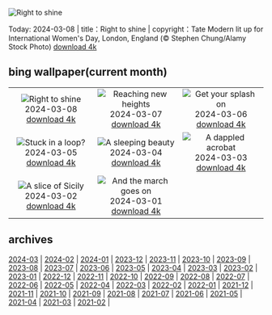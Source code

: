 ![Right to shine](https://cn.bing.com/th?id=OHR.TateLightUp_EN-US0656439011_UHD.jpg&w=1000)

Today: 2024-03-08 | title：Right to shine | copyright：Tate Modern lit up for International Women's Day, London, England (© Stephen Chung/Alamy Stock Photo) [download 4k](https://cn.bing.com/th?id=OHR.TateLightUp_EN-US0656439011_UHD.jpg)

## bing wallpaper(current month)

|  |  |  |
| :----: | :----: | :----: |
| ![Right to shine](https://cn.bing.com/th?id=OHR.TateLightUp_EN-US0656439011_UHD.jpg&pid=hp&w=384&h=216&rs=1&c=4) <br/>2024-03-08 [download 4k](https://cn.bing.com/th?id=OHR.TateLightUp_EN-US0656439011_UHD.jpg)| ![Reaching new heights](https://cn.bing.com/th?id=OHR.TarragonaSpain_EN-US4664908149_UHD.jpg&pid=hp&w=384&h=216&rs=1&c=4) <br/>2024-03-07 [download 4k](https://cn.bing.com/th?id=OHR.TarragonaSpain_EN-US4664908149_UHD.jpg)| ![Get your splash on](https://cn.bing.com/th?id=OHR.WahclellaFalls_EN-US4371863309_UHD.jpg&pid=hp&w=384&h=216&rs=1&c=4) <br/>2024-03-06 [download 4k](https://cn.bing.com/th?id=OHR.WahclellaFalls_EN-US4371863309_UHD.jpg)|
| ![Stuck in a loop?](https://cn.bing.com/th?id=OHR.BangkokCircle_EN-US4243452532_UHD.jpg&pid=hp&w=384&h=216&rs=1&c=4) <br/>2024-03-05 [download 4k](https://cn.bing.com/th?id=OHR.BangkokCircle_EN-US4243452532_UHD.jpg)| ![A sleeping beauty](https://cn.bing.com/th?id=OHR.ArenalCostaRica_EN-US4075825664_UHD.jpg&pid=hp&w=384&h=216&rs=1&c=4) <br/>2024-03-04 [download 4k](https://cn.bing.com/th?id=OHR.ArenalCostaRica_EN-US4075825664_UHD.jpg)| ![A dappled acrobat](https://cn.bing.com/th?id=OHR.KrugerLeopard_EN-US3980767237_UHD.jpg&pid=hp&w=384&h=216&rs=1&c=4) <br/>2024-03-03 [download 4k](https://cn.bing.com/th?id=OHR.KrugerLeopard_EN-US3980767237_UHD.jpg)|
| ![A slice of Sicily](https://cn.bing.com/th?id=OHR.ModicaItaly_EN-US3843446204_UHD.jpg&pid=hp&w=384&h=216&rs=1&c=4) <br/>2024-03-02 [download 4k](https://cn.bing.com/th?id=OHR.ModicaItaly_EN-US3843446204_UHD.jpg)| ![And the march goes on](https://cn.bing.com/th?id=OHR.SuffrageParade_EN-US3648247280_UHD.jpg&pid=hp&w=384&h=216&rs=1&c=4) <br/>2024-03-01 [download 4k](https://cn.bing.com/th?id=OHR.SuffrageParade_EN-US3648247280_UHD.jpg)|

## archives

[2024-03](./archives/en-US/2024-03.md) | [2024-02](./archives/en-US/2024-02.md) | [2024-01](./archives/en-US/2024-01.md) | [2023-12](./archives/en-US/2023-12.md) | [2023-11](./archives/en-US/2023-11.md) | [2023-10](./archives/en-US/2023-10.md) | [2023-09](./archives/en-US/2023-09.md) | [2023-08](./archives/en-US/2023-08.md) |
[2023-07](./archives/en-US/2023-07.md) | [2023-06](./archives/en-US/2023-06.md) | [2023-05](./archives/en-US/2023-05.md) | [2023-04](./archives/en-US/2023-04.md) | [2023-03](./archives/en-US/2023-03.md) | [2023-02](./archives/en-US/2023-02.md) | [2023-01](./archives/en-US/2023-01.md) | [2022-12](./archives/en-US/2022-12.md) |
[2022-11](./archives/en-US/2022-11.md) | [2022-10](./archives/en-US/2022-10.md) | [2022-09](./archives/en-US/2022-09.md) | [2022-08](./archives/en-US/2022-08.md) | [2022-07](./archives/en-US/2022-07.md) | [2022-06](./archives/en-US/2022-06.md) | [2022-05](./archives/en-US/2022-05.md) | [2022-04](./archives/en-US/2022-04.md) |
[2022-03](./archives/en-US/2022-03.md) | [2022-02](./archives/en-US/2022-02.md) | [2022-01](./archives/en-US/2022-01.md) | [2021-12](./archives/en-US/2021-12.md) | [2021-11](./archives/en-US/2021-11.md) | [2021-10](./archives/en-US/2021-10.md) | [2021-09](./archives/en-US/2021-09.md) | [2021-08](./archives/en-US/2021-08.md) |
[2021-07](./archives/en-US/2021-07.md) | [2021-06](./archives/en-US/2021-06.md) | [2021-05](./archives/en-US/2021-05.md) | [2021-04](./archives/en-US/2021-04.md) | [2021-03](./archives/en-US/2021-03.md) | [2021-02](./archives/en-US/2021-02.md) |
